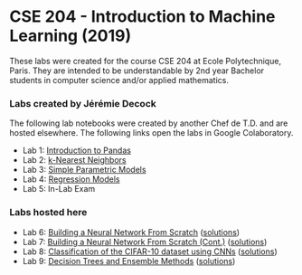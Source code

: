# CSE 204 - Introduction to Machine Learning (2019)

These labs were created for the course CSE 204 at Ecole Polytechnique, Paris.  They are intended to be understandable by 2nd year Bachelor students in computer science and/or applied mathematics.

### Labs created by Jérémie Decock
The following lab notebooks were created by another Chef de T.D. and are hosted elsewhere.  The following links open the labs in Google Colaboratory.

- Lab 1: [Introduction to Pandas](https://colab.research.google.com/github/jeremiedecock/polytechnique-cse204-2018/blob/master/lab_session_01.ipynb)
- Lab 2: [k-Nearest Neighbors](https://colab.research.google.com/github/jeremiedecock/polytechnique-cse204-2018/blob/master/lab_session_02.ipynb)
- Lab 3: [Simple Parametric Models](https://colab.research.google.com/github/jeremiedecock/polytechnique-cse204-2018/blob/master/lab_session_03.ipynb)
- Lab 4: [Regression Models](https://colab.research.google.com/github/jeremiedecock/polytechnique-cse204-2018/blob/master/lab_session_04.ipynb)
- Lab 5: In-Lab Exam

### Labs hosted here

- Lab 6: [Building a Neural Network From Scratch](Lab6.ipynb) ([solutions](Lab6_answers.ipynb))
- Lab 7: [Building a Neural Network From Scratch (Cont.)](Lab7.ipynb) ([solutions](Lab7_answers.ipynb))
- Lab 8: [Classification of the CIFAR-10 dataset using CNNs](Lab8.ipynb) ([solutions](Lab8_answers.ipynb))
- Lab 9: [Decision Trees and Ensemble Methods](Lab9.ipynb) ([solutions](Lab9_answers.ipynb))
